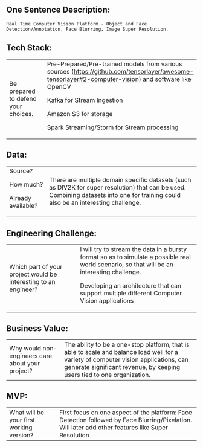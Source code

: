 ## One Sentence Description:


```
Real Time Computer Vision Platform - Object and Face Detection/Annotation, Face Blurring, Image Super Resolution.
```



## Tech Stack:


<table>
  <tr>
   <td>Be prepared to defend your choices.
   </td>
   <td>Pre-Prepared/Pre-trained models from various sources (<a href="https://github.com/tensorlayer/awesome-tensorlayer#2-computer-vision">https://github.com/tensorlayer/awesome-tensorlayer#2-computer-vision</a>) and software like OpenCV
<p>
Kafka for Stream Ingestion
<p>
Amazon S3 for storage
<p>
Spark Streaming/Storm for Stream processing
   </td>
  </tr>
</table>



## Data:


<table>
  <tr>
   <td>Source?
<p>
How much?
<p>
Already available?
   </td>
   <td>There are multiple domain specific datasets (such as DIV2K for super resolution) that can be used. Combining datasets into one for training could also be an interesting challenge.
   </td>
  </tr>
</table>



## Engineering Challenge:


<table>
  <tr>
   <td>Which part of your project would be interesting to an engineer?
   </td>
   <td>I will try to stream the data in a bursty format so as to simulate a possible real world scenario, so that will be an interesting challenge. 
<p>
Developing an architecture that can support multiple different Computer Vision applications
   </td>
  </tr>
</table>



## Business Value:


<table>
  <tr>
   <td>Why would non-engineers care about your project?
   </td>
   <td>The ability to be a one-stop platform, that is able to scale and balance load well for a variety of computer vision applications, can generate significant revenue, by keeping users tied to one organization.
   </td>
  </tr>
</table>



## MVP:


<table>
  <tr>
   <td>What will be your first working version?
   </td>
   <td>First focus on one aspect of the platform: Face Detection followed by Face Blurring/Pixelation. Will later add other features like Super Resolution
   </td>
  </tr>
</table>


